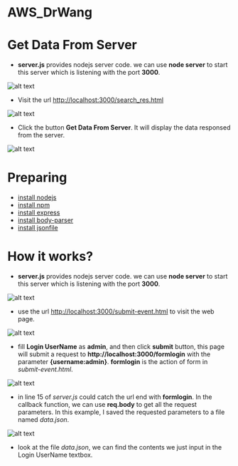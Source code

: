# AWS_DrWang

Get Data From Server
=====
* **server.js** provides nodejs server code. we can use **node server** to start this server which is listening with the port **3000**.

 ![alt text](https://github.com/jilianggqq/AWS_DrWang/blob/master/pictures/startserver.png "Start Server")
* Visit the url [http://localhost:3000/search_res.html](http://localhost:3000/search_res.html)

 ![alt text](https://github.com/jilianggqq/AWS_DrWang/blob/master/pictures/search_res.png "Start Server")
* Click the button **Get Data From Server**. It will display the data responsed from the server.

 ![alt text](https://github.com/jilianggqq/AWS_DrWang/blob/master/pictures/serverdata.png "Start Server")

Preparing
=====
* [install nodejs](http://www.hostingadvice.com/how-to/install-nodejs-ubuntu-14-04/)
* [install npm](http://blog.npmjs.org/post/85484771375/how-to-install-npm)
* [install express](https://www.npmjs.com/package/express)
* [install body-parser](https://www.npmjs.com/package/body-parser)
* [install jsonfile](https://www.npmjs.com/package/jsonfile)

How it works?
=====
* **server.js** provides nodejs server code. we can use **node server** to start this server which is listening with the port **3000**.

 ![alt text](https://github.com/jilianggqq/AWS_DrWang/blob/master/pictures/startserver.png "Start Server")

* use the url [http://localhost:3000/submit-event.html](http://localhost:3000/submit-event.html) to visit the web page.

 ![alt text](https://github.com/jilianggqq/AWS_DrWang/blob/master/pictures/visit.png "Visit web")

* fill **Login UserName** as **admin**, and then click **submit** button, this page will submit a request to **http://localhost:3000/formlogin** with the parameter **{username:admin}**. **formlogin** is the action of form in _submit-event.html_.

 ![alt text](https://github.com/jilianggqq/AWS_DrWang/blob/master/pictures/submit.png "submit")

* in line 15 of _server.js_ could catch the url end with **formlogin**. In the callback function, we can use **req.body** to get all the request parameters. In this example, I saved the requested parameters to a file named _data.json_.

 ![alt text](https://github.com/jilianggqq/AWS_DrWang/blob/master/pictures/server.png "SErver")

* look at the file _data.json_, we can find the contents we just input in the Login UserName textbox.
